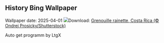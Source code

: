 ## History Bing Wallpaper
Wallpaper date: 2025-04-01
![](https://www.bing.com/th?id=OHR.TicanFrog_FR-FR5747392507_UHD.jpg&w=1000)Download: [Grenouille rainette, Costa Rica (© Ondrej Prosicky/Shutterstock)](https://www.bing.com/th?id=OHR.TicanFrog_FR-FR5747392507_UHD.jpg)

Auto get programm by LtgX
